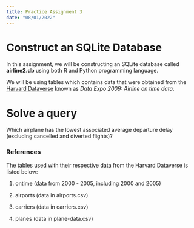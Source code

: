 ```yaml
---
title: Practice Assignment 3
date: "08/01/2022"
---
```


# Construct an SQLite Database
In this assignment, we will be constructing an SQLite database called **airline2.db** using both R and Python programming language.

We will be using tables which contains data that were obtained from the [Harvard Dataverse](https://dataverse.harvard.edu/dataset.xhtml?persistentId=doi:10.7910/DVN/HG7NV7) known as *Data Expo 2009: Airline on time data*.

# Solve a query
Which airplane has the lowest associated average departure delay (excluding cancelled and diverted flights)?

### References
The tables used with their respective data from the Harvard Dataverse is listed below:

1. ontime (data from 2000 - 2005, including 2000 and 2005)

2. airports (data in airports.csv)

3. carriers (data in carriers.csv)

4. planes (data in plane-data.csv)
